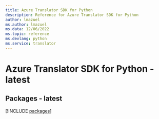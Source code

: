 ```yaml
---
title: Azure Translator SDK for Python
description: Reference for Azure Translator SDK for Python
author: lmazuel
ms.author: lmazuel
ms.data: 12/06/2022
ms.topic: reference
ms.devlang: python
ms.service: translator
---
```

# Azure Translator SDK for Python - latest
## Packages - latest
[!INCLUDE [packages](translator-index.md)]